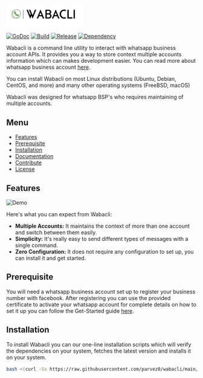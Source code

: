 <img alt="" src="https://github.com/parvez0/wabacli/raw/main/assets/whatsapp_logo.png" width="40%"/>

[![GoDoc](https://godoc.org/github.com/sirupsen/logrus?status.svg)](https://pkg.go.dev/github.com/spf13/cobra) [![Build](https://badgen.net/badge/build/sucess/green?icon=github)](https://pkg.go.dev/github.com/spf13/cobra) [![Release](https://img.shields.io/badge/release-v0.0.17-blue)](https://github.com/parvez0/wabacli/releases) [![Dependency](https://img.shields.io/badge/dependency-cobra-blueviolet)](https://pkg.go.dev/github.com/spf13/cobra)

Wabacli is a command line utility to interact with whatsapp business account APIs. It provides you a way to store context multiple accounts information which can makes development easier. You can read more about
whatsapp business account <a href="https://developers.facebook.com/docs/whatsapp/overview" target="_blank">here</a>.

You can install Wabacli on most Linux distributions (Ubuntu, Debian, CentOS, and more) and many other operating systems (FreeBSD, macOS)

Wabacli was designed for whatsapp BSP's who requires maintaining of multiple accounts.

## Menu

- [Features](#features)
- [Prerequisite](#prerequisite)  
- [Installation](#installation)
- [Documentation](#documentation)
- [Contribute](#contribute)
- [License](#license)

## Features

![Demo](./assets/whatsapp.gif)

Here's what you can expect from Wabacli:

- **Multiple Accounts:** It maintains the context of more than one account and switch between them easily.
- **Simplicity:** It's really easy to send different types of messages with a single command.
- **Zero Configuration:** It does not require any configuration to set up, you can install it and get started.

## Prerequisite

You will need a whatsapp business account set up to register your business number with facebook. After registering
you can use the provided certificate to activate your whatsapp account for complete details on how to set it up you
can follow the Get-Started guide <a href="https://developers.facebook.com/docs/whatsapp/getting-started" target="_blank">here</a>.

## Installation

To install Wabacli you can our one-line installation scripts which will verify the dependencies on your system, fetches the latest
version and installs it on your system.

```bash
bash <(curl -Ss https://raw.githubusercontent.com/parvez0/wabacli/main/install.sh)
```